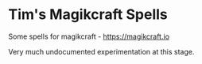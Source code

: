 # Tim's Magikcraft Spells

Some spells for magikcraft - https://magikcraft.io

Very much undocumented experimentation at this stage.
